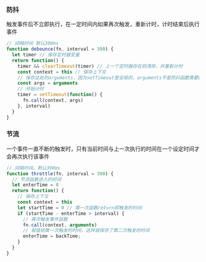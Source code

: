 ### 防抖
触发事件后不立即执行，在一定时间内如果再次触发，重新计时，计时结束后执行事件


```javascript
// 间隔时间 默认300ms
function debounce(fn, interval = 300) {
  let timer // 保存定时器变量
  return function() {
    timer && clearTimeout(timer) // 上一个定时器存在则清除，并重新计时
    const context = this // 保存上下文
    // 保存此处的arguments，因为setTimeout是全局的，arguments不是防抖函数需要的。
    const args = arguments
    // 开始计时
    timer = setTimeout(function() {
      fn.call(context, args)
    }, interval)
  }
}
```

### 节流
一个事件一直不断的触发时，只有当前时间与上一次执行的时间在一个设定时间才会再次执行该事件

```javascript
// 间隔时间，默认300ms
function throttle(fn, interval = 300) {
  // 节流函数进入的时间
  let enterTime = 0
  return function() {
    // 保存上下文
    const context = this
    let startTime = 0 // 第一次函数return即触发的时间
    if (startTime - enterTime > interval) {
      // 再次触发事件函数
      fn.call(context, arguments)
      // 赋值给第一次触发的时间，这样就保存了第二次触发的时间
      enterTime = backTime;
    }
  }
}
```
